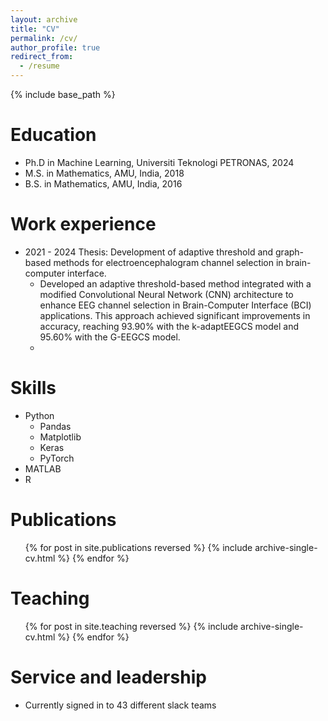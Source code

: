```yaml
---
layout: archive
title: "CV"
permalink: /cv/
author_profile: true
redirect_from:
  - /resume
---
```


{% include base_path %}

Education
======
* Ph.D in Machine Learning, Universiti Teknologi PETRONAS, 2024
* M.S. in Mathematics, AMU, India, 2018
* B.S. in Mathematics, AMU, India, 2016

Work experience
======
* 2021 - 2024 Thesis: Development of adaptive threshold and graph-based methods for electroencephalogram channel selection in brain-computer interface.
  * Developed an adaptive threshold-based method integrated with a modified Convolutional Neural Network (CNN) architecture to enhance EEG channel selection in Brain-Computer Interface (BCI) applications. This approach 
    achieved significant improvements in accuracy, reaching 93.90% with the k-adaptEEGCS model and 95.60% with the G-EEGCS model.
  * 

  
Skills
======
* Python
  * Pandas
  * Matplotlib
  * Keras
  * PyTorch
* MATLAB
* R

Publications
======
  <ul>{% for post in site.publications reversed %}
    {% include archive-single-cv.html %}
  {% endfor %}</ul>
  

  
Teaching
======
  <ul>{% for post in site.teaching reversed %}
    {% include archive-single-cv.html %}
  {% endfor %}</ul>
  
Service and leadership
======
* Currently signed in to 43 different slack teams
